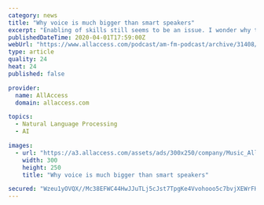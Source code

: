 ```yaml
---
category: news
title: "Why voice is much bigger than smart speakers"
excerpt: "Enabling of skills still seems to be an issue. I wonder why that hasn’t been resolved? It's a matter of the automated speech recognition when it comes down to it and how good it is. Some Flash Briefings and skills can automatically be enabled."
publishedDateTime: 2020-04-01T17:59:00Z
webUrl: "https://www.allaccess.com/podcast/am-fm-podcast/archive/31408/why-voice-is-much-bigger-than-smart-speakers"
type: article
quality: 24
heat: 24
published: false

provider:
  name: AllAccess
  domain: allaccess.com

topics:
  - Natural Language Processing
  - AI

images:
  - url: "https://a3.allaccess.com/assets/ads/300x250/company/Music_AllAccess_com_WWRS_Replacement.gif?1583960384"
    width: 300
    height: 250
    title: "Why voice is much bigger than smart speakers"

secured: "Wzeu1yOVQX//Mc38EFWC44HwJJuTLj5cJst7TpgKe4Vvohooo5c7bvjXEWrFHuk2ONwRwFS9kX6XeghlcjDD6W7NohApJe0xD0IS6bePmtpTAH70yNHUsIG8kmcmb+V+ZGaYNCB0cOIINYebANwln7u055qykrzqu/jC8VT2rqYwexcHrfmf34a+fLb3B29uWEKgFvOoQC4NVTRBMB66k9ij/tXMuXRlX9g9GSkuWI7kNiq4PvoClwwWuNCCjx+w3mKDrDd8yvLHXBW80XZ2Fu35PrnF0ehj+eTtRGCgtE+qeuIJ+aLAkL2stO+iHeIu;0BPGEB6fOgaKmEtroOObzg=="
---
```


